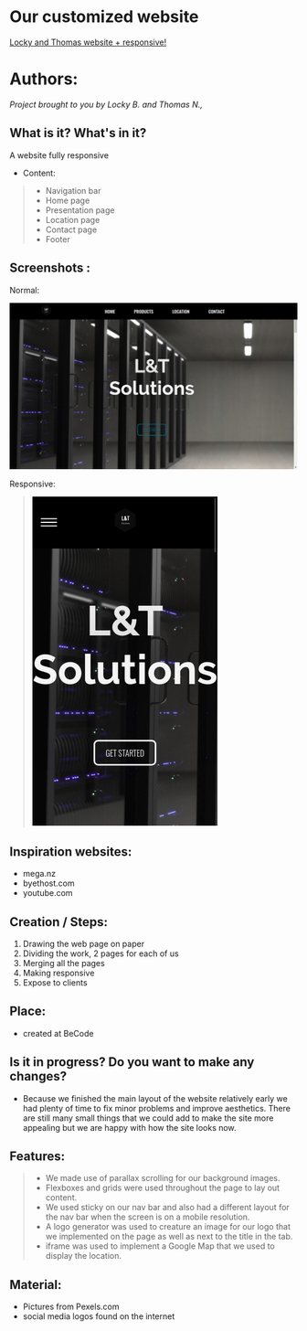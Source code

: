  
 

# Our customized website

[Locky and Thomas website + responsive!](https://lockybounty.github.io/recap-html-css/)

# Authors:

_Project brought to you by Locky B. and Thomas N.,_

## What is it? What's in it?

A website fully responsive

* Content:
> * Navigation bar
> * Home page
> * Presentation page
> * Location page
> * Contact page
> * Footer

## Screenshots :

Normal:

![Alt text](https://github.com/LockyBounty/recap-html-css/blob/master/images/L%26T%20Solutions%20-normal2.png "Normal 1st page")

Responsive:

> ![Settings Window](https://github.com/LockyBounty/recap-html-css/blob/master/images/L%26T%20Solutions%20-%20responsive1.png)


## Inspiration websites:

* mega.nz
* byethost.com
* youtube.com

## Creation / Steps:

1. Drawing the web page on paper
2. Dividing the work, 2 pages for each of us
3. Merging all the pages
4. Making responsive
5. Expose to clients

## Place: 

* created at BeCode

## Is it in progress? Do you want to make any changes? 

* Because we finished the main layout of the website relatively early we had plenty of time to fix minor problems and improve aesthetics. There are still many small things that we could add to make the site more appealing but we are happy with how the site looks now.

## Features:
> * We made use of parallax scrolling for our background images. 
> * Flexboxes and grids were used throughout the page to lay out content. 
> * We used sticky on our nav bar and also had a different layout for the nav bar when the screen is on a mobile resolution.
> * A logo generator was used to creature an image for our logo that we implemented on the page as well as next to the title in the tab. 
> * iframe was used to implement a Google Map that we used to display the location.

## Material:

* Pictures from Pexels.com
* social media logos found on the internet


